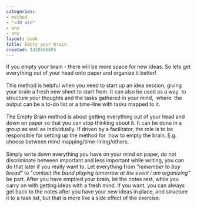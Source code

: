 ```yaml
---
categories:
- method
- ">30 min"
- any
- any
layout: book
title: Empty your brain
created: 1410168685
---
```

<div>If you empty your brain - there will be more space for new ideas. So lets get everything out of your head onto paper and organize it better!</div>
<div>&nbsp;</div>
<div>This method is helpful when you need to start up an idea session, giving your brain a fresh new sheet to start from. It can also be used as a way &nbsp;to structure your thoughts and the tasks gathered in your mind, &nbsp;where &nbsp;the output can be a to-do list or a time-line with tasks mapped to it.</div>
<div>&nbsp;</div>
<div>The Empty Brain method is about getting everything out of your head and down on paper so that you can stop thinking about it. It can be done in a group as well as individually. If driven by a facilitator, the role is to be responsible for setting up the method for &nbsp;how to empty the brain. E.g. choose between mind mapping/time-lining/others.</div>
<div>&nbsp;</div>
<div>Simply write down everything you have on your mind on paper, do not discriminate between important and less important while writing, you can do that later if you really want to. Let everything from <em>"remember to buy bread" </em>to "<em>contact the band playing tomorrow at the event i am organizing" </em>be part. After you have emptied your brain, let the notes rest, while you carry on with getting ideas with a fresh mind. If you want, you can always get back to the notes after you have your new ideas in place, and structure it to a task list, but that is more like a side effect of the exercise.</div>
